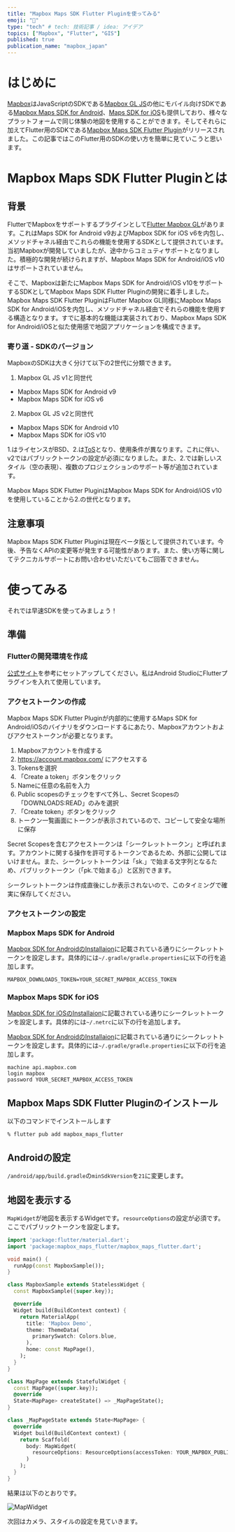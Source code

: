 ```yaml
---
title: "Mapbox Maps SDK Flutter Pluginを使ってみる"
emoji: "📘"
type: "tech" # tech: 技術記事 / idea: アイデア
topics: ["Mapbox", "Flutter", "GIS"]
published: true
publication_name: "mapbox_japan"
---
```


# はじめに

[Mapbox](https://www.mapbox.com/)はJavaScriptのSDKである[Mapbox GL JS](https://docs.mapbox.com/mapbox-gl-js/guides/)の他にモバイル向けSDKである[Mapbox Maps SDK for Android](https://docs.mapbox.com/android/maps/guides/)、[Maps SDK for iOS](https://docs.mapbox.com/ios/maps/guides/)も提供しており、様々なプラットフォームで同じ体験の地図を使用することができます。そしてそれらに加えてFlutter用のSDKである[Mapbox Maps SDK Flutter Plugin](https://pub.dev/packages/mapbox_maps_flutter)がリリースされました。この記事ではこのFlutter用のSDKの使い方を簡単に見ていこうと思います。

# Mapbox Maps SDK Flutter Pluginとは

## 背景

FlutterでMapboxをサポートするプラグインとして[Flutter Mapbox GL](https://pub.dev/packages/mapbox_gl)があります。これはMaps SDK for Android v9およびMapbox SDK for iOS v6を内包し、メソッドチャネル経由でこれらの機能を使用するSDKとして提供されています。当初Mapboxが開発していましたが、途中からコミュティサポートとなりました。積極的な開発が続けられますが、Mapbox Maps SDK for Android/iOS v10はサポートされていません。

そこで、Mapboxは新たにMapbox Maps SDK for Android/iOS v10をサポートするSDKとしてMapbox Maps SDK Flutter Pluginの開発に着手しました。Mapbox Maps SDK Flutter PluginはFlutter Mapbox GL同様にMapbox Maps SDK for Android/iOSを内包し、メソッドチャネル経由でそれらの機能を使用する構造となります。すでに基本的な機能は実装されており、Mapbox Maps SDK for Android/iOSと似た使用感で地図アプリケーションを構成できます。

### 寄り道 - SDKのバージョン
MapboxのSDKは大きく分けて以下の2世代に分類できます。

1. Mapbox GL JS v1と同世代
  - Mapbox Maps SDK for Android v9
  - Mapbox Maps SDK for iOS v6

2. Mapbox GL JS v2と同世代
  - Mapbox Maps SDK for Android v10
  - Mapbox Maps SDK for iOS v10

1.はライセンスがBSD、2.は[ToS](https://www.mapbox.com/legal/tos)となり、使用条件が異なります。これに伴い、v2ではパブリックトークンの設定が必須になりました。また、2.では新しいスタイル（空の表現）、複数のプロジェクションのサポート等が追加されています。

Mapbox Maps SDK Flutter PluginはMapbox Maps SDK for Android/iOS v10を使用していることから2.の世代となります。

## 注意事項

Mapbox Maps SDK Flutter Pluginは現在ベータ版として提供されています。今後、予告なくAPIの変更等が発生する可能性があります。また、使い方等に関してテクニカルサポートにお問い合わせいただいてもご回答できません。


# 使ってみる

それでは早速SDKを使ってみましょう！

## 準備
### Flutterの開発環境を作成
[公式サイト](https://docs.flutter.dev/get-started/install)を参考にセットアップしてください。私はAndroid StudioにFlutterプラグインを入れて使用しています。

### アクセストークンの作成
Mapbox Maps SDK Flutter Pluginが内部的に使用するMaps SDK for Android/iOSのバイナリをダウンロードするにあたり、Mapboxアカウントおよびアクセストークンが必要となります。

1. Mapboxアカウントを作成する
2. https://account.mapbox.com/ にアクセスする
3. Tokensを選択
4. 「Create a token」ボタンをクリック
5. Nameに任意の名前を入力
6. Public scopesのチェックをすべて外し、Secret Scopesの「DOWNLOADS:READ」のみを選択
7. 「Create token」ボタンをクリック
8. トークン一覧画面にトークンが表示されているので、コピーして安全な場所に保存

Secret Scopesを含むアクセストークンは「シークレットトークン」と呼ばれます。アカウントに関する操作を許可するトークンであるため、外部に公開してはいけません。また、シークレットトークンは「sk.」で始まる文字列となるため、パブリックトークン（「pk.で始まる」）と区別できます。

シークレットトークンは作成直後にしか表示されないので、このタイミングで確実に保存してください。

### アクセストークンの設定
### Mapbox Maps SDK for Android
[Mapbox SDK for AndroidのInstallaion](https://docs.mapbox.com/android/maps/guides/install/)に記載されている通りにシークレットトークンを設定します。具体的には`~/.gradle/gradle.properties`に以下の行を追加します。

```shell
MAPBOX_DOWNLOADS_TOKEN=YOUR_SECRET_MAPBOX_ACCESS_TOKEN
```

### Mapbox Maps SDK for iOS
[Mapbox SDK for iOSのInstallaion](https://docs.mapbox.com/ios/maps/guides/install/)に記載されている通りにシークレットトークンを設定します。具体的には`~/.netrc`に以下の行を追加します。

[Mapbox SDK for AndroidのInstallaion](https://docs.mapbox.com/android/maps/guides/install/)に記載されている通りにシークレットトークンを設定します。具体的には`~/.gradle/gradle.properties`に以下の行を追加します。

```shell
machine api.mapbox.com
login mapbox
password YOUR_SECRET_MAPBOX_ACCESS_TOKEN
```

## Mapbox Maps SDK Flutter Pluginのインストール

以下のコマンドでインストールします

```
% flutter pub add mapbox_maps_flutter
```

## Androidの設定

`/android/app/build.gradle`の`minSdkVersion`を`21`に変更します。

## 地図を表示する

`MapWidget`が地図を表示するWidgetです。`resourceOptions`の設定が必須です。ここでパブリックトークンを設定します。

```Dart
import 'package:flutter/material.dart';
import 'package:mapbox_maps_flutter/mapbox_maps_flutter.dart';

void main() {
  runApp(const MapboxSample());
}

class MapboxSample extends StatelessWidget {
  const MapboxSample({super.key});

  @override
  Widget build(BuildContext context) {
    return MaterialApp(
      title: 'Mapbox Demo',
      theme: ThemeData(
        primarySwatch: Colors.blue,
      ),
      home: const MapPage(),
    );
  }
}

class MapPage extends StatefulWidget {
  const MapPage({super.key});
  @override
  State<MapPage> createState() => _MapPageState();
}

class _MapPageState extends State<MapPage> {
  @override
  Widget build(BuildContext context) {
    return Scaffold(
      body: MapWidget(
        resourceOptions: ResourceOptions(accessToken: YOUR_MAPBOX_PUBLIC_ACCESS_TOKEN),
      )
    );
  }
}
```

結果は以下のとおりです。

![MapWidget](/images/articles/d9ba57ca498170/flutter.png)


次回はカメラ、スタイルの設定を見ていきます。
